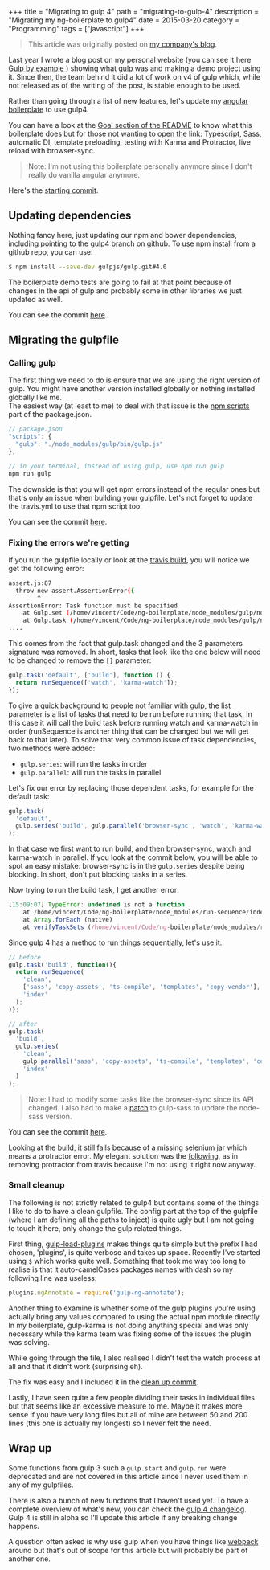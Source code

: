 +++
title = "Migrating to gulp 4"
path = "migrating-to-gulp-4"
description = "Migrating my ng-boilerplate to gulp4"
date = 2015-03-20
category = "Programming"
tags = ["javascript"]
+++

> This article was originally posted on [my company's blog](https://blog.wearewizards.io/migrating-to-gulp-4-by-example).

Last year I wrote a blog post on my personal website (you can see it here [Gulp by example ](http://vincent.is/introducing-people-to-gulp/)) showing what [gulp](http://gulpjs.com/) was and making a demo project using it.
Since then, the team behind it did a lot of work on v4 of gulp which, while not released as of the writing of the post, is stable enough to be used.

Rather than going through a list of new features, let's update my [angular boilerplate](https://github.com/Keats/ng-boilerplate) to use gulp4.

You can have a look at the [Goal section of the README](https://github.com/Keats/ng-boilerplate#goal) to know what this boilerplate does but for those not wanting to open the link: Typescript, Sass, automatic DI, template preloading, testing with Karma and Protractor, live reload with browser-sync.
> Note: I'm not using this boilerplate personally anymore since I don't really do vanilla angular anymore.

Here's the [starting commit](https://github.com/Keats/ng-boilerplate/tree/87e75551651e94dfc1aa6135e1ea7cb5bd61cf0f).

## Updating dependencies
Nothing fancy here, just updating our npm and bower dependencies, including pointing to the gulp4 branch on github. To use npm install from a github repo, you can use:
```bash
$ npm install --save-dev gulpjs/gulp.git#4.0
```
The boilerplate demo tests are going to fail at that point because of changes in the api of gulp and probably some in other libraries we just updated as well.  

You can see the commit [here](https://github.com/Keats/ng-boilerplate/commit/49a339cc5cbde8f5374b8f4c915a548dc2916cc4).

## Migrating the gulpfile
### Calling gulp
The first thing we need to do is ensure that we are using the right version of gulp.  You might have another version installed globally or nothing installed globally like me.  
The easiest way (at least to me) to deal with that issue is the [npm scripts](https://docs.npmjs.com/misc/scripts) part of the package.json.

```js
// package.json
"scripts": {
  "gulp": "./node_modules/gulp/bin/gulp.js"
},

// in your terminal, instead of using gulp, use npm run gulp
npm run gulp
```

The downside is that you will get npm errors instead of the regular ones but that's only an issue when building your gulpfile.
Let's not forget to update the travis.yml to use that npm script too.  

You can see the commit [here](https://github.com/Keats/ng-boilerplate/commit/ef30315f43580e8b3c1ba85d4536c7fe0d69365d).

### Fixing the errors we're getting
If you run the gulpfile locally or look at the [travis build](https://travis-ci.org/Keats/ng-boilerplate/builds/54252789), you will notice we get the following error:
```bash
assert.js:87
  throw new assert.AssertionError({
        ^
AssertionError: Task function must be specified
    at Gulp.set (/home/vincent/Code/ng-boilerplate/node_modules/gulp/node_modules/undertaker/lib/set.js:14:3)
    at Gulp.task (/home/vincent/Code/ng-boilerplate/node_modules/gulp/node_modules/undertaker/lib/task.js:14:8)
....
```
This comes from the fact that gulp.task changed and the 3 parameters signature was removed.
In short, tasks that look like the one below will need to be changed to remove the `[]` parameter:
```js
gulp.task('default', ['build'], function () {
  return runSequence(['watch', 'karma-watch']);
});
```
To give a quick background to people not familiar with gulp, the list parameter is a list of tasks that need to be run before running that task.
In this case it will call the build task before running watch and karma-watch in order (runSequence is another thing that can be changed but we will get back to that later).
To solve that very common issue of task dependencies, two methods were added:

- `gulp.series`: will run the tasks in order
- `gulp.parallel`: will run the tasks in parallel

Let's fix our error by replacing those dependent tasks, for example for the default task:

```js
gulp.task(
  'default',
  gulp.series('build', gulp.parallel('browser-sync', 'watch', 'karma-watch'))
);
```

In that case we first want to run build, and then browser-sync, watch and karma-watch in parallel. 
If you look at the commit below, you will be able to spot an easy mistake: browser-sync is in the `gulp.series` despite being blocking. In short, don't put blocking tasks in a series.  

Now trying to run the build task, I get another error:

```js
[15:09:07] TypeError: undefined is not a function
    at /home/vincent/Code/ng-boilerplate/node_modules/run-sequence/index.js:18:22
    at Array.forEach (native)
    at verifyTaskSets (/home/vincent/Code/ng-boilerplate/node_modules/run-sequence/index.js:12:11)
```

Since gulp 4 has a method to run things sequentially, let's use it.

```js
// before
gulp.task('build', function(){
  return runSequence(
    'clean',
    ['sass', 'copy-assets', 'ts-compile', 'templates', 'copy-vendor'],
    'index'
  );
)};

// after
gulp.task(
  'build',
  gulp.series(
    'clean',
    gulp.parallel('sass', 'copy-assets', 'ts-compile', 'templates', 'copy-vendor'),
    'index'
  )
);
```

> Note: I had to modify some tasks like the browser-sync since its API changed.
I also had to make a [patch](https://github.com/dlmanning/gulp-sass/pull/207) to gulp-sass to update the node-sass version.  

You can see the commit [here](https://github.com/Keats/ng-boilerplate/commit/91a05401c6ea532467bc00b5a6e54fd95b6b0eaf).  

Looking at the [build](https://travis-ci.org/Keats/ng-boilerplate/builds/54274589), it still fails because of a missing selenium jar which means a protractor error.
My elegant solution was the [following](https://github.com/Keats/ng-boilerplate/commit/d999db2442ac72fc440e8ff9cccd8348c533c72d), as in removing protractor from travis because I'm not using it right now anyway.

### Small cleanup
The following is not strictly related to gulp4 but contains some of the things I like to do to have a clean gulpfile.
The config part at the top of the gulpfile (where I am defining all the paths to inject) is quite ugly but I am not going to touch it here, only change the gulp related things.

First thing, [gulp-load-plugins](https://www.npmjs.com/package/gulp-load-plugins) makes things quite simple but the prefix I had chosen, 'plugins', is quite verbose and takes up space. Recently I've started using `$` which works quite well.
Something that took me way too long to realise is that it auto-camelCases packages names with dash so my following line was useless:

```js
plugins.ngAnnotate = require('gulp-ng-annotate');
```

Another thing to examine is whether some of the gulp plugins you're using actually bring any values compared to using the actual npm module directly.
In my boilerplate, gulp-karma is not doing anything special and was only necessary while the karma team was fixing some of the issues the plugin was solving.

While going through the file, I also realised I didn't test the watch process at all and that it didn't work (surprising eh).  

The fix was easy and I included it in the [clean up commit](https://github.com/Keats/ng-boilerplate/commit/bee9fba6e9ee2602e96c8d735d409b31a267d655).

Lastly, I have seen quite a few people dividing their tasks in individual files but that seems like an excessive measure to me.
Maybe it makes more sense if you have very long files but all of mine are between 50 and 200 lines (this one is actually my longest) so I never felt the need.


## Wrap up
Some functions from gulp 3 such a `gulp.start` and `gulp.run` were deprecated and are not covered in this article since I never used them in any of my gulpfiles.  

There is also a bunch of new functions that I haven't used yet. To have a complete overview of what's new, you can check the [gulp 4 changelog](https://github.com/gulpjs/gulp/blob/4.0/CHANGELOG.md).
Gulp 4 is still in alpha so I'll update this article if any breaking change happens.  

A question often asked is why use gulp when you have things like [webpack](http://webpack.github.io/) around but that's out of scope for this article but will probably be part of another one.
